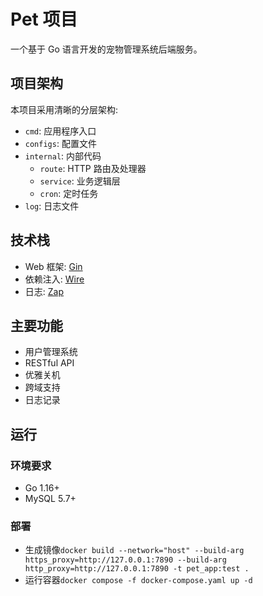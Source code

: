 # Pet 项目

一个基于 Go 语言开发的宠物管理系统后端服务。

## 项目架构

本项目采用清晰的分层架构:

- `cmd`: 应用程序入口
- `configs`: 配置文件
- `internal`: 内部代码
  - `route`: HTTP 路由及处理器
  - `service`: 业务逻辑层
  - `cron`: 定时任务
- `log`: 日志文件

## 技术栈

- Web 框架: [Gin](https://github.com/gin-gonic/gin)
- 依赖注入: [Wire](https://github.com/google/wire)
- 日志: [Zap](https://github.com/uber-go/zap)

## 主要功能

- 用户管理系统
- RESTful API
- 优雅关机
- 跨域支持
- 日志记录

## 运行

### 环境要求

- Go 1.16+
- MySQL 5.7+

### 部署
- 生成镜像`docker build --network="host" --build-arg https_proxy=http://127.0.0.1:7890 --build-arg http_proxy=http://127.0.0.1:7890 -t pet_app:test .`
- 运行容器`docker compose -f docker-compose.yaml up -d`